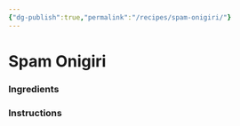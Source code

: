 ```yaml
---
{"dg-publish":true,"permalink":"/recipes/spam-onigiri/"}
---
```


# Spam Onigiri
### Ingredients

### Instructions